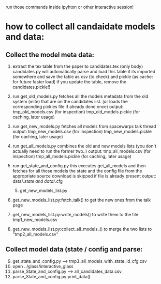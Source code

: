 run those commands inside ipyhton or other interactive session!

how to collect all candaidate models and data:
===========

Collect the model meta data:
-----------

1. extract the tex table from the paper to candidates.tex (only body)
    candidates.py will automatically parse and load this table if its imported somewhere
    and save the table as csv (to check) and pickle (as cache: for future faster load)
    if you update the table, remove the candidates.pickle!!


2. run get_old_models.py
    fetches all the models metadata from the old system (mite) that are on the
    candidates list. (or loads the corresponding pickles file if already done once)
    output: tmp_old_models.csv (for inspection)
            tmp_old_models.pickle (for caching, later usage)

3. run get_new_models.py
    fetches all models from spacewarps talk thread
    output: tmp_new_models.csv (for inspection)
            tmp_new_models.pickle (for caching, later usage)

4. run get_all_models.py
    combines the old and new models lists
    (you don't actually need to run the former two..)
    output: tmp_all_models.csv (for inspection)
            tmp_all_models.pickle (for caching, later usage)

5. run get_state_and_config.py
    this executes get_all_models and then fetches for all those models
    the state and the config file from the appropriate source
    download is skipped if file is already present
    output: data/*.state and data/*.cfg



    
    5. get_new_models_list.py
6. get_new_models_list.py:fetch_talk() to get the new ones from the talk page
7. get_new_models_list.py:write_models() to write them to the file tmp1_new_models.csv

8. get_new_models_list.py:collect_all_models_() to merge the two lists to "tmp2_all_models.csv"

Collect model data (state / config and parse:
----------

9. get_state_and_config.py --> tmp3_all_models_with_state_id_cfg.csv
10. open ../glass/interactive_glass
11. parse_State_and_config.py --> all_candidates_data.csv
12. parse_State_and_config.py:print_data()

